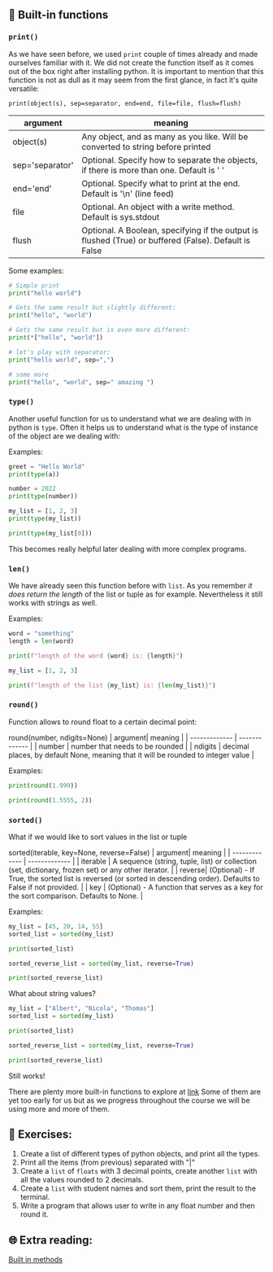 
## 🐍 Built-in functions

### `print()`

As we have seen before, we used `print` couple of times already and made ourselves familiar with it. We did not create the function itself as it comes out of the box right after installing python. It is important to mention that this function is not as dull as it may seem from the first glance, in fact it's quite versatile:

`print(object(s), sep=separator, end=end, file=file, flush=flush)`

| argument| meaning |
| ------------- | ------------- |
| object(s)  | Any object, and as many as you like. Will be converted to string before printed  |
| sep='separator'  | Optional. Specify how to separate the objects, if there is more than one. Default is ' '  |
| end='end' | Optional. Specify what to print at the end. Default is '\n' (line feed)  |
| file  | Optional. An object with a write method. Default is sys.stdout  |
| flush  | Optional. A Boolean, specifying if the output is flushed (True) or buffered (False). Default is False  |

Some examples:
```python
# Simple print
print("hello world")

# Gets the same result but slightly different:
print("hello", "world")

# Gets the same result but is even more different:
print(*["hello", "world"])

# let's play with separator:
print("hello world", sep=",")

# some more
print("hello", "world", sep=" amazing ")
```

### `type()`

Another useful function for us to understand what we are dealing with in python is `type`. Often it helps us to understand what is the type of instance of the object are we dealing with:

Examples:
```python
greet = "Hello World"
print(type(a))

number = 2022
print(type(number))

my_list = [1, 2, 3]
print(type(my_list))

print(type(my_list[0]))
```

This becomes really helpful later dealing with more complex programs.

### `len()`

We have already seen this function before with `list`. As you remember _it does return the length_ of the list or tuple as for example.
Nevertheless it still works with strings as well. 

Examples:
```python
word = "something"
length = len(word)

print(f"length of the word {word} is: {length}")
```

```python
my_list = [1, 2, 3]

print(f"length of the list {my_list} is: {len(my_list)}")
```

### `round()`

Function allows to round float to a certain decimal point:

round(number, ndigits=None)
| argument| meaning |
| ------------- | ------------- |
| number  | number that needs to be rounded  |
| ndigits  | decimal places, by default None, meaning that it will be rounded to integer value  |


Examples:

```python
print(round(1.999))

print(round(1.5555, 2))
```

### `sorted()`

What if we would like to sort values in the list or tuple

sorted(iterable, key=None, reverse=False)
| argument| meaning |
| ------------- | ------------- |
| iterable | A sequence (string, tuple, list) or collection (set, dictionary, frozen set) or any other iterator.  |
| reverse| (Optional) - If True, the sorted list is reversed (or sorted in descending order). Defaults to False if not provided.  |
| key | (Optional) - A function that serves as a key for the sort comparison. Defaults to None.  |


Examples:
```python
my_list = [45, 20, 14, 55]
sorted_list = sorted(my_list)

print(sorted_list)

sorted_reverse_list = sorted(my_list, reverse=True)

print(sorted_reverse_list)
```

What about string values?

```python
my_list = ["Albert", "Nicola", "Thomas"]
sorted_list = sorted(my_list)

print(sorted_list)

sorted_reverse_list = sorted(my_list, reverse=True)

print(sorted_reverse_list)
```

Still works!


There are plenty more built-in functions to explore at [link](https://docs.python.org/3/library/functions.html) Some of them are yet too early for us but as we progress throughout the course we will be using more and more of them.

## 🧠 Exercises:

1. Create a list of different types of python objects, and print all the types.
2. Print all the items (from previous) separated with "|"
3. Create a `list` of `floats` with 3 decimal points, create another `list` with all the values rounded to 2 decimals.
4. Create a `list` with student names and sort them, print the result to the terminal.
5. Write a program that allows user to write in any float number and then round it.


## 🌐  Extra reading:
[Built in methods](https://www.programiz.com/python-programming/methods/built-in)
